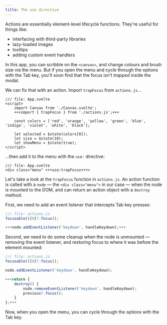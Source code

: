 ```yaml
---
title: The use directive
---
```


Actions are essentially element-level lifecycle functions. They're useful for things like:

- interfacing with third-party libraries
- lazy-loaded images
- tooltips
- adding custom event handlers

In this app, you can scribble on the `<canvas>`, and change colours and brush size via the menu. But if you open the menu and cycle through the options with the Tab key, you'll soon find that the focus isn't _trapped_ inside the modal.

We can fix that with an action. Import `trapFocus` from `actions.js`...

```svelte
/// file: App.svelte
<script>
	import Canvas from './Canvas.svelte';
	+++import { trapFocus } from './actions.js';+++

	const colors = ['red', 'orange', 'yellow', 'green', 'blue', 'indigo', 'violet', 'white', 'black'];

	let selected = $state(colors[0]);
	let size = $state(10);
	let showMenu = $state(true);
</script>
```

...then add it to the menu with the `use:` directive:

```svelte
/// file: App.svelte
<div class="menu" +++use:trapFocus+++>
```

Let's take a look at the `trapFocus` function in `actions.js`. An action function is called with a `node` — the `<div class="menu">` in our case — when the node is mounted to the DOM, and can return an action object with a `destroy` method.

First, we need to add an event listener that intercepts Tab key presses:

```js
/// file: actions.js
focusable()[0]?.focus();

+++node.addEventListener('keydown', handleKeydown);+++
```

Second, we need to do some cleanup when the node is unmounted — removing the event listener, and restoring focus to where it was before the element mounted:

```js
/// file: actions.js
focusable()[0]?.focus();

node.addEventListener('keydown', handleKeydown);

+++return {
	destroy() {
		node.removeEventListener('keydown', handleKeydown);
		previous?.focus();
	}
};+++
```

Now, when you open the menu, you can cycle through the options with the Tab key.
